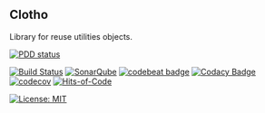 Clotho
------

Library for reuse utilities objects.

[![PDD status](http://www.0pdd.com/svg?name=LarryHsiao/Clotho)](http://www.0pdd.com/p?name=LarryHsiao/Clotho)

[![Build Status](https://travis-ci.org/LarryHsiao/Clotho.svg?branch=master)](https://travis-ci.org/LarryHsiao/Clotho)
[![SonarQube](https://larryhsiao.com:9100/api/project_badges/measure?project=Clotho&metric=alert_status)](https://larryhsiao.com:9100/dashboard?id=Clotho)
[![codebeat badge](https://codebeat.co/badges/ea6a7226-5e4d-429b-b61c-79b37e069eca)](https://codebeat.co/projects/github-com-larryhsiao-clotho-master)
[![Codacy Badge](https://api.codacy.com/project/badge/Grade/7d89fe1e051447b880cd491ee50953c0)](https://www.codacy.com/app/LarryHsiao/Clotho?utm_source=github.com&amp;utm_medium=referral&amp;utm_content=LarryHsiao/Clotho&amp;utm_campaign=Badge_Grade)
[![codecov](https://codecov.io/gh/LarryHsiao/Clotho/branch/master/graph/badge.svg)](https://codecov.io/gh/LarryHsiao/Clotho)
[![Hits-of-Code](https://hitsofcode.com/github/LarryHsiao/clotho)](https://hitsofcode.com/view/github/LarryHsiao/clotho)

[![License: MIT](https://img.shields.io/badge/License-MIT-green.svg)](https://opensource.org/licenses/MIT)
